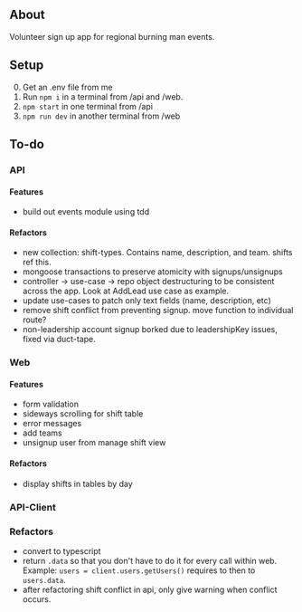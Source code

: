 ## About
Volunteer sign up app for regional burning man events.

## Setup
0. Get an .env file from me
1. Run `npm i` in a terminal from /api and /web.
2. `npm start` in one terminal from /api
3. `npm run dev` in another terminal from /web

## To-do

### API

#### Features
* build out events module using tdd

#### Refactors
* new collection: shift-types. Contains name, description, and team. shifts ref this. 
* mongoose transactions to preserve atomicity with signups/unsignups
* controller -> use-case -> repo object destructuring to be consistent across the app. Look at AddLead use case as example.
* update use-cases to patch only text fields (name, description, etc)
* remove shift conflict from preventing signup. move function to individual route?
* non-leadership account signup borked due to leadershipKey issues, fixed via duct-tape. 

### Web

#### Features
* form validation
* sideways scrolling for shift table
* error messages
* add teams
* unsignup user from manage shift view

#### Refactors
* display shifts in tables by day

### API-Client

### Refactors
* convert to typescript
* return `.data` so that you don't have to do it for every call within web. Example: `users = client.users.getUsers()` requires to then to `users.data`. 
* after refactoring shift conflict in api, only give warning when conflict occurs.
